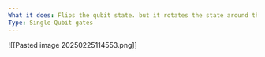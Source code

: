 ```yaml
---
What it does: Flips the qubit state. but it rotates the state around the Y-axis
Type: Single-Qubit gates
---
```

![[Pasted image 20250225114553.png]]